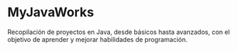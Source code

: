 # MyJavaWorks
Recopilación de proyectos en Java, desde básicos hasta avanzados, con el objetivo de aprender y mejorar habilidades de programación.
